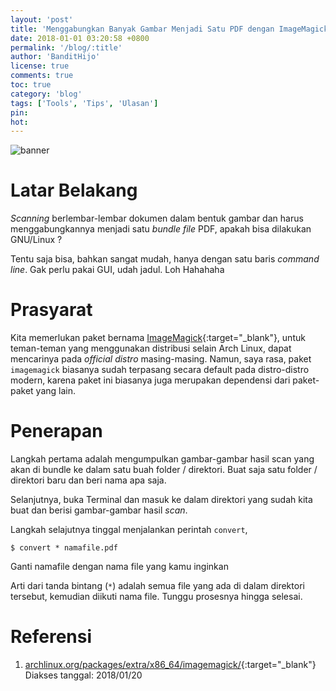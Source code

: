 ```yaml
---
layout: 'post'
title: 'Menggabungkan Banyak Gambar Menjadi Satu PDF dengan ImageMagick'
date: 2018-01-01 03:20:58 +0800
permalink: '/blog/:title'
author: 'BanditHijo'
license: true
comments: true
toc: true
category: 'blog'
tags: ['Tools', 'Tips', 'Ulasan']
pin:
hot:
---
```


<img class="post-body-img" src="{{ site.lazyload.logo_blank_banner }}" data-echo="https://4.bp.blogspot.com/-vjyMAweQN0s/WmK8err6iRI/AAAAAAAAG6c/xqNj-dLuKkUFH9eJnVNnMQ-fRPneyYxJACLcBGAs/s1600/Default%2BHeader%2BTemplate%2BPost%2B2X.png" alt="banner">

# Latar Belakang
_Scanning_ berlembar-lembar dokumen dalam bentuk gambar dan harus menggabungkannya menjadi satu _bundle file_ PDF, apakah bisa dilakukan GNU/Linux ?

Tentu saja bisa, bahkan sangat mudah, hanya dengan satu baris _command line_. Gak perlu pakai GUI, udah jadul. Loh Hahahaha

# Prasyarat
Kita memerlukan paket bernama [ImageMagick](https://www.archlinux.org/packages/extra/x86_64/imagemagick/){:target="_blank"}, untuk teman-teman yang menggunakan distribusi selain Arch Linux, dapat mencarinya pada _official distro_ masing-masing. Namun, saya rasa, paket `imagemagick` biasanya sudah terpasang secara default pada distro-distro modern, karena paket ini biasanya juga merupakan dependensi dari paket-paket yang lain.

# Penerapan
Langkah pertama adalah mengumpulkan gambar-gambar hasil scan yang akan di bundle ke dalam satu buah folder / direktori. Buat saja satu folder / direktori baru dan beri nama apa saja.

Selanjutnya, buka Terminal dan masuk ke dalam direktori yang sudah kita buat dan berisi gambar-gambar hasil _scan_.

Langkah selajutnya tinggal menjalankan perintah `convert`,

```
$ convert * namafile.pdf
```

Ganti namafile dengan nama file yang kamu inginkan

Arti dari tanda bintang (`*`) adalah semua file yang ada di dalam direktori tersebut, kemudian diikuti nama file. Tunggu prosesnya hingga selesai.

# Referensi
1. [archlinux.org/packages/extra/x86_64/imagemagick/](https://www.archlinux.org/packages/extra/x86_64/imagemagick/){:target="_blank"}
<br>Diakses tanggal: 2018/01/20
